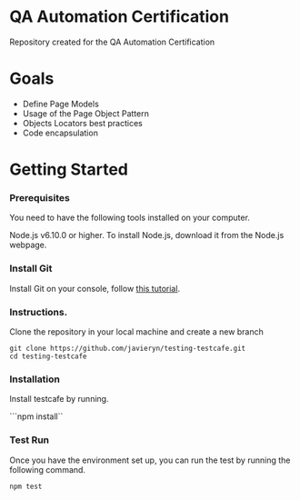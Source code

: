 # QA Automation Certification
Repository created for the QA Automation Certification

# Goals

* Define Page Models
* Usage of the Page Object Pattern
* Objects Locators best practices
* Code encapsulation


# Getting Started

### Prerequisites

You need to have the following tools installed on your computer.

Node.js v6.10.0 or higher.
To install Node.js, download it from the Node.js webpage.

### Install Git

Install Git on your console, follow [this tutorial](https://git-scm.com/book/en/v2/Getting-Started-Installing-Git).

### Instructions.
Clone the repository in your local machine and create a new branch
```
git clone https://github.com/javieryn/testing-testcafe.git
cd testing-testcafe
```

### Installation
Install testcafe by running.

```npm install``

### Test Run

Once you have the environment set up, you can run the test by running the following command.
```
npm test
```
